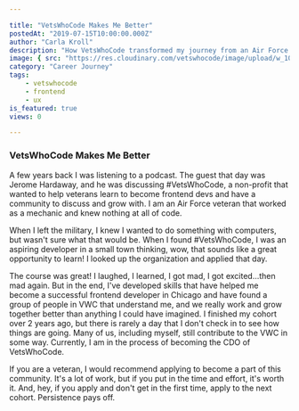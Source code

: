 ```yaml
---

title: "VetsWhoCode Makes Me Better"
postedAt: "2019-07-15T10:00:00.000Z"
author: "Carla Kroll"
description: "How VetsWhoCode transformed my journey from an Air Force mechanic to a successful frontend developer."
image: { src: "https://res.cloudinary.com/vetswhocode/image/upload/w_1000,ar_16:9,c_fill,g_auto,e_sharpen/v1721218265/carla-kroll_mojy9c.jpg" }
category: "Career Journey"
tags:
    - vetswhocode
    - frontend
    - ux
is_featured: true
views: 0

---
```


### VetsWhoCode Makes Me Better

A few years back I was listening to a podcast. The guest that day was Jerome Hardaway, and he was discussing #VetsWhoCode, a non-profit that wanted to help veterans learn to become frontend devs and have a community to discuss and grow with. I am an Air Force veteran that worked as a mechanic and knew nothing at all of code.

When I left the military, I knew I wanted to do something with computers, but wasn't sure what that would be. When I found #VetsWhoCode, I was an aspiring developer in a small town thinking, wow, that sounds like a great opportunity to learn! I looked up the organization and applied that day.

The course was great! I laughed, I learned, I got mad, I got excited...then mad again. But in the end, I've developed skills that have helped me become a successful frontend developer in Chicago and have found a group of people in VWC that understand me, and we really work and grow together better than anything I could have imagined. I finished my cohort over 2 years ago, but there is rarely a day that I don't check in to see how things are going. Many of us, including myself, still contribute to the VWC in some way. Currently, I am in the process of becoming the CDO of VetsWhoCode.

If you are a veteran, I would recommend applying to become a part of this community. It's a lot of work, but if you put in the time and effort, it's worth it. And, hey, if you apply and don't get in the first time, apply to the next cohort. Persistence pays off.